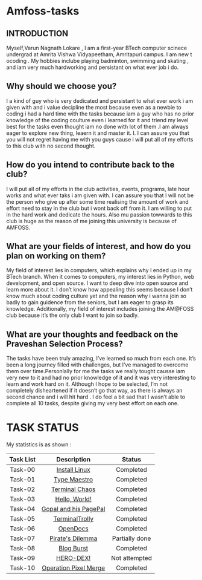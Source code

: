 # Amfoss-tasks

## INTRODUCTION

Myself,Varun Nagnath Lokare , I am a first-year BTech computer scinece undergrad at Amrita Vishwa Vidyapeetham, Amritapuri campus. I am new t ocoding . My hobbies inclube playing badminton, swimming and skating , and iam very much hardworking and persistant on what ever job i do.
## **Why should we choose you?**

I a kind of guy who is very dedicated and persistant to what ever work i am given with and i value decipline the most because even as a newbie to coding i had a hard time with the tasks because iam a guy who has no prior knowledge of the coding coulture even i learned for it and triend my level best for the tasks even thought iam no done with lot of them .I am always eager to explore new thing, leaern it and master it. I.
I can assure you that you will not regret having me with you guys cause i will put all of my efforts to this club with no second thought.

## **How do you intend to contribute back to the club?**
I will put all of my efforts in the club activities, events, programs, late hour works and what ever taks i am given with. I can assure you that I will not be the person who give up after some time realising the amount of work and effort need to stay in the club but i wont back off from it. I am willing to put in the hard work and dedicate the hours. Also mu passion towwards to this club is huge as the reason of me joining this university is because of AMFOSS.

## **What are your fields of interest, and how do you plan on working on them?**

My field of interest lies in computers, which explains why I ended up in my BTech branch. When it comes to computers, my interest lies in Python, web development, and open source. I want to deep dive into open source and learn more about it. I don’t know how appealing this seems because I don’t know much about coding culture yet and the reason why i wanna join so badly to gain guidence from the seniors, but I am eager to grasp its knowledge. Additionally, my field of interest includes joining the AM@FOSS club because it’s the only club I want to join so badly.


## **What are your thoughts and feedback on the Praveshan Selection Process?**

The tasks have been truly amazing, I’ve learned so much from each one. It’s been a long journey filled with challenges, but I’ve managed to overcome them over time.Personlally for me the tasks we really tought causse iam very new to it and had no prior knowledge of it and it was very interesting to learn and work hard on it. Although I hope to be selected, I’m not completely disheartened if it doesn’t go that way, as there is always an second chance and i will hit hard . I do feel a bit sad that I wasn’t able to complete all 10 tasks, despite giving my very best effort on each one.

# **TASK STATUS**

My statistics is as shown :

| Task List | Description | Status |
| :-:       | :-:         | :-:    |
| Task-00   | [Install Linux](https://github.com/AadarshM07/amfoss-tasks/tree/main/Task-00) | Completed |
| Task-01   | [Type Maestro](https://github.com/AadarshM07/amfoss-tasks/tree/main/Task-01) | Completed |
| Task-02   | [Terminal Chaos](https://github.com/AadarshM07/amfoss-tasks/tree/main/Task-02) | Completed |
| Task-03   | [Hello, World!](https://github.com/AadarshM07/amfoss-tasks/tree/main/Task-03) | Completed |
| Task-04   | [Gopal and his PagePal](https://github.com/AadarshM07/amfoss-tasks/tree/main/Task-04)  | Completed |
| Task-05   | [TerminalTrolly](https://github.com/AadarshM07/amfoss-tasks/tree/main/Task-05) | Completed |
| Task-06   | [OpenDocs](https://github.com/AadarshM07/amfoss-tasks/tree/main/Task-06) | Completed |
| Task-07   | [Pirate's Dilemma](https://github.com/AadarshM07/amfoss-tasks/tree/main/Task-07) | Partially done |
| Task-08   | [Blog Burst](https://github.com/AadarshM07/amfoss-tasks/tree/main/Task-08) | Completed |
| Task-09   | [HERO-DEX!](https://github.com/AadarshM07/amfoss-tasks/tree/main/Task-09)| Not attempted |
| Task-10   | [Operation Pixel Merge](https://github.com/AadarshM07/amfoss-tasks/tree/main/Task-10)| Completed |







